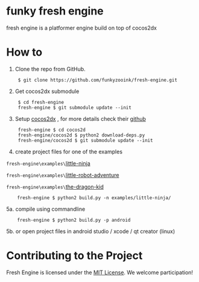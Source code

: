 # funky fresh engine
fresh engine is a platformer engine build on top of cocos2dx


# How to
1. Clone the repo from GitHub.

        $ git clone https://github.com/funkyzooink/fresh-engine.git

2. Get cocos2dx submodule

        $ cd fresh-engine
        fresh-engine $ git submodule update --init

3. Setup [cocos2dx](https://github.com/cocos2d/cocos2d-x) , for more details check their [github](https://github.com/cocos2d/cocos2d-x)

        fresh-engine $ cd cocos2d
        fresh-engine/cocos2d $ python2 download-deps.py
        fresh-engine/cocos2d $ git submodule update --init


4. create project files for one of the examples

`fresh-engine\examples\`[little-ninja](https://github.com/funkyzooink/little-ninja)

`fresh-engine\examples\`[little-robot-adventure](https://github.com/funkyzooink/little-robot-adventure)

`fresh-engine\examples\`[the-dragon-kid](https://github.com/funkyzooink/the-dragon-kid)

        fresh-engine $ python2 build.py -n examples/little-ninja/

5a. compile using commandline

        fresh-engine $ python2 build.py -p android

5b. or open project files in android studio / xcode / qt creator (linux)


# Contributing to the Project

Fresh Engine is licensed under the [MIT License](https://opensource.org/licenses/MIT). We welcome participation!
